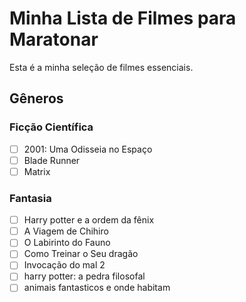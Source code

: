 # Minha Lista de Filmes para Maratonar

Esta é a minha seleção de filmes essenciais.

## Gêneros

### Ficção Científica
- [ ] 2001: Uma Odisseia no Espaço
- [ ] Blade Runner
- [ ] Matrix

### Fantasia
- [ ] Harry potter e a ordem da fênix
- [ ] A Viagem de Chihiro
- [ ] O Labirinto do Fauno
- [ ] Como Treinar o Seu dragão
- [ ] Invocação do mal 2
- [ ] harry potter: a pedra filosofal
- [ ] animais fantasticos e onde habitam
